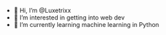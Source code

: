 - 👋 Hi, I’m @Luxetrixx
- 👀 I’m interested in getting into web dev
- 🌱 I’m currently learning machine learning in Python
